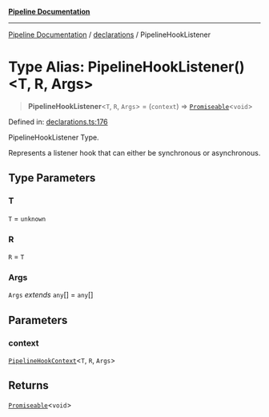 [**Pipeline Documentation**](../../README.md)

***

[Pipeline Documentation](../../README.md) / [declarations](../README.md) / PipelineHookListener

# Type Alias: PipelineHookListener()\<T, R, Args\>

> **PipelineHookListener**\<`T`, `R`, `Args`\> = (`context`) => [`Promiseable`](Promiseable.md)\<`void`\>

Defined in: [declarations.ts:176](https://github.com/stonemjs/pipeline/blob/4373463e5220be8ed997c5e4b7e1c704715db014/src/declarations.ts#L176)

PipelineHookListener Type.

Represents a listener hook that can either be synchronous or asynchronous.

## Type Parameters

### T

`T` = `unknown`

### R

`R` = `T`

### Args

`Args` *extends* `any`[] = `any`[]

## Parameters

### context

[`PipelineHookContext`](../interfaces/PipelineHookContext.md)\<`T`, `R`, `Args`\>

## Returns

[`Promiseable`](Promiseable.md)\<`void`\>
